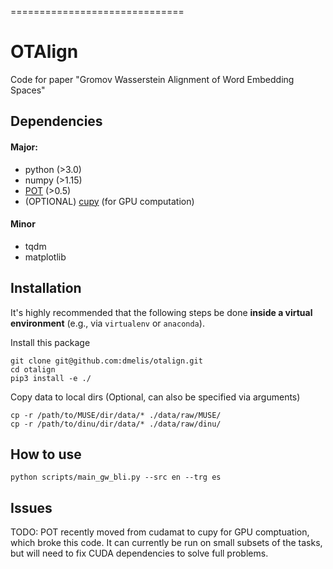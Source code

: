 
==============================
# OTAlign

Code for paper "Gromov Wasserstein Alignment of Word Embedding Spaces"

## Dependencies

#### Major:
* python (>3.0)
* numpy (>1.15)
* [POT](https://github.com/rflamary/POT) (>0.5)
* (OPTIONAL) [cupy](https://cupy.chainer.org) (for GPU computation)

#### Minor
* tqdm
* matplotlib

## Installation

It's highly recommended that the following steps be done **inside a virtual environment** (e.g., via `virtualenv` or `anaconda`).

Install this package
```
git clone git@github.com:dmelis/otalign.git
cd otalign
pip3 install -e ./
```

Copy data to local dirs (Optional, can also be specified via arguments)

```
cp -r /path/to/MUSE/dir/data/* ./data/raw/MUSE/
cp -r /path/to/dinu/dir/data/* ./data/raw/dinu/

```

## How to use

```
python scripts/main_gw_bli.py --src en --trg es
```

## Issues

TODO: POT recently moved from cudamat to cupy for GPU comptuation, which broke this code. It can currently be run on small subsets of the tasks, but will need to fix CUDA dependencies to solve full problems.
